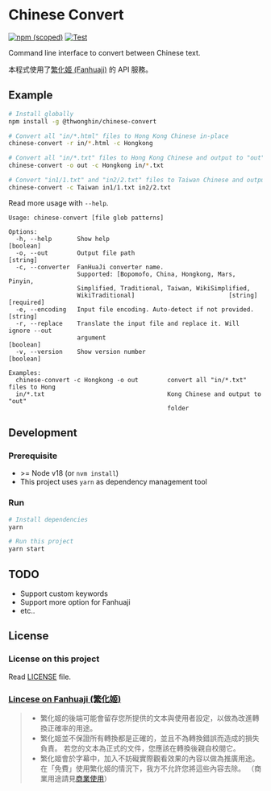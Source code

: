 # Chinese Convert

[![npm (scoped)](https://img.shields.io/npm/v/@thwonghin/chinese-convert)](https://www.npmjs.com/package/@thwonghin/chinese-convert) [![Test](https://github.com/thwonghin/chinese-convert/workflows/Test/badge.svg)](https://github.com/thwonghin/chinese-convert)

Command line interface to convert between Chinese text.

本程式使用了[繁化姬 (Fanhuaji)](https://zhconvert.org/) 的 API 服務。

## Example

```bash
# Install globally
npm install -g @thwonghin/chinese-convert

# Convert all "in/*.html" files to Hong Kong Chinese in-place
chinese-convert -r in/*.html -c Hongkong

# Convert all "in/*.txt" files to Hong Kong Chinese and output to "out" folder
chinese-convert -o out -c Hongkong in/*.txt

# Convert "in1/1.txt" and "in2/2.txt" files to Taiwan Chinese and output in the input file's folder named as `*-new.txt`
chinese-convert -c Taiwan in1/1.txt in2/2.txt
```

Read more usage with `--help`.
```
Usage: chinese-convert [file glob patterns]

Options:
  -h, --help       Show help                                           [boolean]
  -o, --out        Output file path                                     [string]
  -c, --converter  FanHuaJi converter name.
                   Supported: [Bopomofo, China, Hongkong, Mars, Pinyin,
                   Simplified, Traditional, Taiwan, WikiSimplified,
                   WikiTraditional]                          [string] [required]
  -e, --encoding   Input file encoding. Auto-detect if not provided.    [string]
  -r, --replace    Translate the input file and replace it. Will ignore --out
                   argument                                            [boolean]
  -v, --version    Show version number                                 [boolean]

Examples:
  chinese-convert -c Hongkong -o out        convert all "in/*.txt" files to Hong
  in/*.txt                                  Kong Chinese and output to "out"
                                            folder
```

## Development

### Prerequisite

- \>= Node v18 (or `nvm install`)
- This project uses `yarn` as dependency management tool

### Run

```bash
# Install dependencies
yarn

# Run this project
yarn start
```

## TODO

- Support custom keywords
- Support more option for Fanhuaji
- etc..

## License

### License on this project

Read [LICENSE](LICENSE) file.

### [Lincese on Fanhuaji (繁化姬)](https://docs.zhconvert.org/license/)

> - 繁化姬的後端可能會留存您所提供的文本與使用者設定，以做為改進轉換正確率的用途。
> - 繁化姬並不保證所有轉換都是正確的，並且不為轉換錯誤而造成的損失負責。 若您的文本為正式的文件，您應該在轉換後親自校閱它。
> - 繁化姬會於字幕中，加入不妨礙實際觀看效果的內容以做為推廣用途。 在「免費」使用繁化姬的情況下，我方不允許您將這些內容去除。 （商業用途請見[商業使用](https://docs.zhconvert.org/commercial/)）
